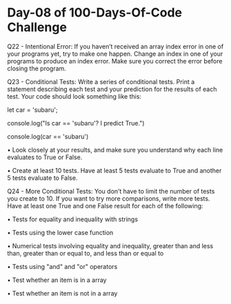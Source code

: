 <h1>Day-08 of 100-Days-Of-Code Challenge</h1>

Q22 - Intentional Error: If you haven’t received an array index error in one of your programs yet, try to make one happen. Change an index in one of your programs to produce an index error. Make sure you correct the error before closing the program.

Q23 - Conditional Tests: Write a series of conditional tests. Print a statement describing each test and your prediction for the results of each test. Your code should look something like this:

let car = 'subaru';

console.log("Is car == 'subaru'? I predict True.")

console.log(car == 'subaru')

• Look closely at your results, and make sure you understand why each line evaluates to True or False.

• Create at least 10 tests. Have at least 5 tests evaluate to True and another 5 tests evaluate to False.

Q24 - More Conditional Tests: You don’t have to limit the number of tests you create to 10. If you want to try more comparisons, write more tests. Have at least one True and one False result for each of the following:

• Tests for equality and inequality with strings

• Tests using the lower case function

• Numerical tests involving equality and inequality, greater than and less than, greater than or equal to, and less than or equal to

• Tests using "and" and "or" operators

• Test whether an item is in a array

• Test whether an item is not in a array
